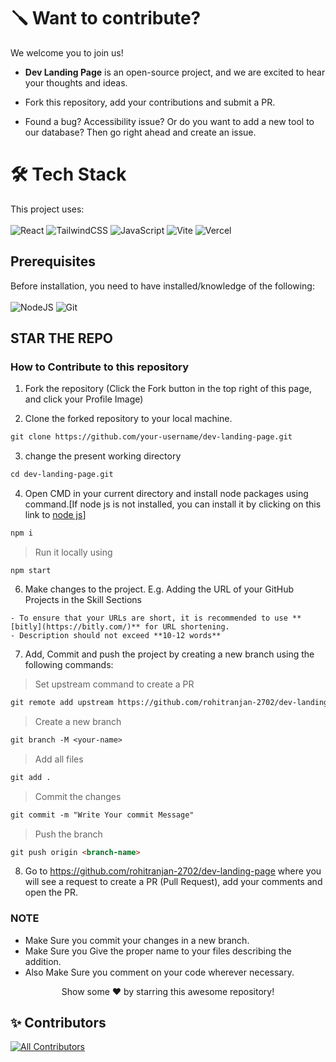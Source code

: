 # 🪛 Want to contribute?

We welcome you to join us!

- **Dev Landing Page** is an open-source project, and we are excited to hear your thoughts and ideas.

- Fork this repository, add your contributions and submit a PR.

- Found a bug? Accessibility issue? Or do you want to add a new tool to our database? Then go right ahead and create an issue.

# 🛠️ Tech Stack

This project uses: <br><br>
![React](https://img.shields.io/badge/react-%2320232a.svg?style=for-the-badge&logo=react&logoColor=%2361DAFB)
![TailwindCSS](https://img.shields.io/badge/tailwindcss-%2338B2AC.svg?style=for-the-badge&logo=tailwind-css&logoColor=white)
![JavaScript](https://img.shields.io/badge/javascript-%23323330.svg?style=for-the-badge&logo=javascript&logoColor=%23F7DF1E)
![Vite](https://img.shields.io/badge/vite-%23646CFF.svg?style=for-the-badge&logo=vite&logoColor=white)
![Vercel](https://img.shields.io/badge/vercel-%23000000.svg?style=for-the-badge&logo=vercel&logoColor=white)

## Prerequisites

Before installation, you need to have installed/knowledge of the following:
<br><br>
![NodeJS](https://img.shields.io/badge/node.js-6DA55F?style=for-the-badge&logo=node.js&logoColor=white)
![Git](https://img.shields.io/badge/git-%23F05033.svg?style=for-the-badge&logo=git&logoColor=white)

## STAR THE REPO

### How to Contribute to this repository

1. Fork the repository (Click the Fork button in the top right of this page, and click your Profile Image)

2. Clone the forked repository to your local machine.

```markdown
git clone https://github.com/your-username/dev-landing-page.git
```

3. change the present working directory

```markdown
cd dev-landing-page.git
```

4. Open CMD in your current directory and install node packages using command.[If node js is not installed, you can install it by clicking on this link to [node js](https://nodejs.org/en)]

```markdown
npm i
```

> Run it locally using

```
npm start
```

6. Make changes to the project.
   E.g. Adding the URL of your GitHub Projects in the Skill Sections

```
- To ensure that your URLs are short, it is recommended to use **[bitly](https://bitly.com/)** for URL shortening.
- Description should not exceed **10-12 words**
```

7. Add, Commit and push the project by creating a new branch using the following commands:

> Set upstream command to create a PR

```diff
git remote add upstream https://github.com/rohitranjan-2702/dev-landing-page.git
```

> Create a new branch

```diff
git branch -M <your-name>
```

> Add all files

```markdown
git add .
```

> Commit the changes

```markdown
git commit -m "Write Your commit Message"
```

> Push the branch

```markdown
git push origin <branch-name>
```

8. Go to https://github.com/rohitranjan-2702/dev-landing-page where you will see a request to create a PR (Pull Request), add your comments and open the PR.

### NOTE

- Make Sure you commit your changes in a new branch.
- Make Sure you Give the proper name to your files describing the addition.
- Also Make Sure you comment on your code wherever necessary.

<div align="center">
Show some ❤️ by starring this awesome repository!
</div>

## ✨ Contributors

[![All Contributors](https://img.shields.io/github/all-contributors/rohitranjan-2702/dev-landing-page?color=ee8449&style=flat-square)](#contributors)
